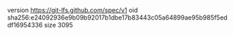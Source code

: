 version https://git-lfs.github.com/spec/v1
oid sha256:e24092936e9b09b92017b1dbe17b83443c05a64899ae95b985f5eddf16954336
size 3095
